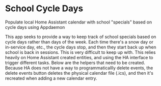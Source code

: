 # School Cycle Days
Populate local Home Assistant calendar with school "specials" based on cycle days using Appdaemon

This app seeks to provide a way to keep track of school specials based on cycle days rather than days of the week. Each time there's a snow day or in-service day, etc., the cycle days stop, and then they start back up when school is back in sessions. This is very difficult to keep up with. This relies heavily on Home Assistant created entities, and using the HA interface to trigger different tasks. Below are the helpers that need to be created. Because HA does not have a way to programmaticallly delete events, the delete events button deletes the physical calendar file (.ics), and then it's recreated when adding a new calendar entry.

